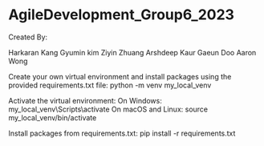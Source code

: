 # AgileDevelopment_Group6_2023

Created By:

Harkaran Kang
Gyumin kim
Ziyin Zhuang
Arshdeep Kaur
Gaeun Doo
Aaron Wong

Create your own virtual environment and install packages using the provided requirements.txt file:
python -m venv my_local_venv

Activate the virtual environment:
On Windows:
my_local_venv\Scripts\activate
On macOS and Linux:
source my_local_venv/bin/activate

Install packages from requirements.txt:
pip install -r requirements.txt
